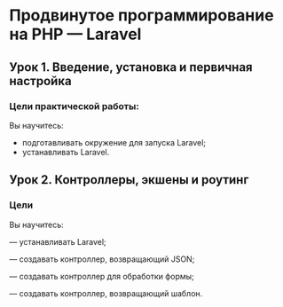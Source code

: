 # Продвинутое программирование на PHP — Laravel

## Урок 1. Введение, установка и первичная настройка

### Цели практической работы:
Вы научитесь:

* подготавливать окружение для запуска Laravel;
* устанавливать Laravel.

## Урок 2. Контроллеры, экшены и роутинг

### Цели

Вы научитесь:

— устанавливать Laravel;

— создавать контроллер, возвращающий JSON;

— создавать контроллер для обработки формы;

— создавать контроллер, возвращающий шаблон.
